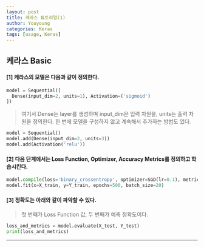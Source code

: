 ```yaml
---
layout: post
title: 케라스 튜토리얼(1)
author: Youyoung
categories: Keras
tags: [usage, Keras]
---
```


## 케라스 Basic

#### [1] 케라스의 모델은 다음과 같이 정의한다.
```python
model = Sequential([
  Dense(input_dim=2, units=1), Activation=('sigmoid')
])
```

>여기서 Dense는 layer를 생성하며
input_dim은 입력 차원을, units는 출력 차원을 정의한다.
한 번에 모델을 구성하지 않고 계속해서 추가하는 방법도 있다.

```python
model = Sequential()
model.add(Dense(input_dim=2, units=3))
model.add(Activation('relu'))
```

#### [2] 다음 단계에서는 Loss Function, Optimizer, Accuracy Metrics를 정의하고 학습시킨다.
```python
model.compile(loss='binary_crossentropy', optimizer=SGD(lr=0.1), metrics=['accuracy'])
model.fit(x=X_train, y=Y_train, epochs=500, batch_size=20)
```


#### [3] 정확도는 아래와 같이 파악할 수 있다.
> 첫 번째가 Loss Function 값, 두 번째가 예측 정확도이다.

```python
loss_and_metrics = model.evaluate(X_test, Y_test)
print(loss_and_metrics)
```


---


